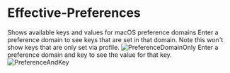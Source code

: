# Effective-Preferences
Shows available keys and values for macOS preference domains
Enter a preference domain to see keys that are set in that domain.  Note this won't show keys that are only set via profile.
![PreferenceDomainOnly](https://www.dropbox.com/s/08zr9c9jq521zv8/PreferenceDomain.png?dl=0)
Enter a preference domain and key to see the value for that key.
![PreferenceAndKey](https://www.dropbox.com/s/w8nopisxjhnhe68/PreferenceAndKey.png?dl=0)
